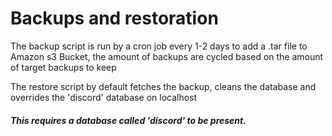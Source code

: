 # Backups and restoration

The backup script is run by a cron job every 1-2 days to add a .tar file to Amazon s3 Bucket, the amount of backups are
cycled based on the amount of target backups to keep

The restore script by default fetches the backup, cleans the database
and overrides the 'discord' database on localhost
##### This requires a database called 'discord' to be present.
